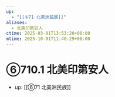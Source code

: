 ```yaml
---
up:
  - "[[⑥71 北美洲民族]]"
aliases:
  - 北美印第安人
ctime: 2025-03-01T13:53:20+08:00
mtime: 2025-10-01T11:40:29+08:00
---
```


# ⑥710.1 北美印第安人

- up: [[⑥71 北美洲民族]]
